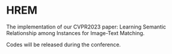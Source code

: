 # HREM

The implementation of our CVPR2023 paper: Learning Semantic Relationship among Instances for Image-Text Matching.

Codes will be released during the conference.
